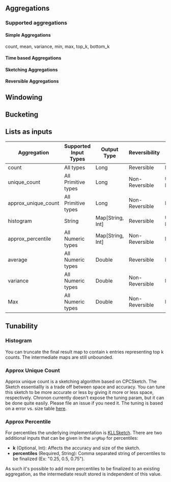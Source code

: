 ## Aggregations

### Supported aggregations
#### Simple Aggregations
count, mean, variance, min, max, top_k, bottom_k
#### Time based Aggregations
#### Sketching Aggregations
#### Reversible Aggregations

## Windowing
## Bucketing
## Lists as inputs


| Aggregation         | Supported Input Types | Output Type      | Reversibility  |    Space    |
| ------------------- | --------------------- | ---------------- | -------------- | ----------- |
| count               | All types             | Long             | Reversible     |   Bounded   |
| unique_count        | All Primitive types   | Long             | Non-Reversible |  Un-Bounded |
| approx_unique_count | All Primitive types   | Long             | Non-Reversible |   Bounded   |
| histogram           | String                | Map[String, Int] | Reversible     |  Un-Bounded |
| approx_percentile   | All Numeric types     | Map[String, Int] | Non-Reversible |   Bounded   |
| average             | All Numeric types     | Double           | Reversible     |   Bounded   |
| variance            | All Numeric types     | Double           | Non-Reversible |   Bounded   |
| Max                 | All Numeric types     | Double           | Non-Reversible |   Bounded   |
## Tunability
### Histogram
You can truncate the final result map to contain `k` entries representing top k counts. The intermediate maps are still unbounded.

### Approx Unique Count
Approx unique count is a sketching algorithm based on CPCSketch. The Sketch essentiallly is a trade off between
space and accuracy. You can tune this sketch to be more accurate or less by giving it more or less space, respectively.
Chronon currently doesn't expose the tuning param, but it can be done quite easily. Please file an issue if you need it.
The tuning is based on a error vs. size table [here](https://github.com/apache/incubator-datasketches-java/blob/master/src/main/java/org/apache/datasketches/cpc/CpcSketch.java#L180).

### Approx Percentile

For percentiles the underlying implementation is [KLLSketch](https://datasketches.apache.org/docs/KLL/KLLSketch.html). There are two additional inputs that can be given in the
`argMap` for percentiles:

* **k** (Optional, Int): Affects the accuracy and size of the sketch.
* **percentiles** (Required, String): Comma separated string of percentiles to be finalized (Ex: "0.25, 0.5, 0.75").

As such it's possible to add more percentiles to be finalized to an existing aggregation, as the intermediate result
stored is independent of this value.
